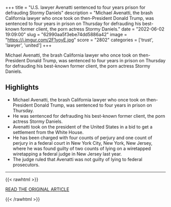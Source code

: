 +++
title = "U.S. lawyer Avenatti sentenced to four years prison for defrauding Stormy Daniels"
description = "Michael Avenatti, the brash California lawyer who once took on then-President Donald Trump, was sentenced to four years in prison on Thursday for defrauding his best-known former client, the porn actress Stormy Daniels."
date = "2022-06-02 19:09:00"
slug = "62990aa5f3ebe74dd5886a42"
image = "https://i.imgur.com/2F1yoyE.jpg"
score = "2802"
categories = ['trust', 'lawyer', 'united']
+++

Michael Avenatti, the brash California lawyer who once took on then-President Donald Trump, was sentenced to four years in prison on Thursday for defrauding his best-known former client, the porn actress Stormy Daniels.

## Highlights

- Michael Avenatti, the brash California lawyer who once took on then-President Donald Trump, was sentenced to four years in prison on Thursday.
- He was sentenced for defrauding his best-known former client, the porn actress Stormy Daniels.
- Avenatti took on the president of the United States in a bid to get a settlement from the White House.
- He has been charged with four counts of perjury and one count of perjury in a federal court in New York City, New York, New Jersey, where he was found guilty of two counts of lying on a wiretapped wiretapping a federal judge in New Jersey last year.
- The judge ruled that Avenatti was not guilty of lying to federal prosecutors.

---

{{< rawhtml >}}
  <p class="article-category">
    <a target="_blank" href="https://www.reuters.com/world/us/us-lawyer-avenatti-sentenced-four-years-prison-defrauding-stormy-daniels-2022-06-02/">READ THE ORIGINAL ARTICLE</a>
  </p>
{{< /rawhtml >}}
